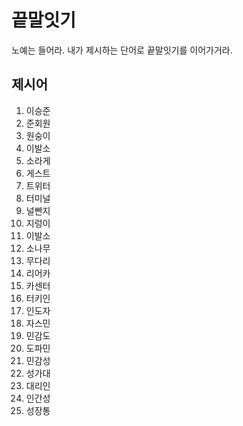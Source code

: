 # 끝말잇기

노예는 들어라. 내가 제시하는 단어로 끝말잇기를 이어가거라.



## 제시어

1. 이승준
2. 준회원
3. 원숭이
4. 이발소
5. 소라게
6. 게스트
7. 트위터
8. 터미널
9. 널빤지
10. 지렁이
11. 이발소
12. 소나무
13. 무다리
14. 리어카
15. 카센터
16. 터키인
17. 인도자
18. 자스민
19. 민감도
20. 도파민
21. 민감성
22. 성가대
23. 대리인
24. 인간성
25. 성장통
